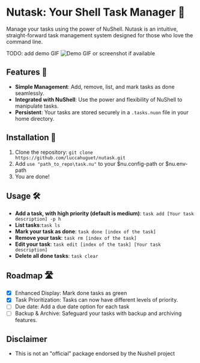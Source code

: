 # Nutask: Your Shell Task Manager 🌰

Manage your tasks using the power of NuShell. Nutask is an intuitive, straight-forward task management system designed for those who love the command line.

TODO: add demo GIF
![Demo GIF or screenshot if available](path-to-demo-image.gif)

## Features 🚀
- **Simple Management**: Add, remove, list, and mark tasks as done seamlessly.
- **Integrated with NuShell**: Use the power and flexibility of NuShell to manipulate tasks.
- **Persistent**: Your tasks are stored securely in a `.tasks.nuon` file in your home directory.

## Installation 💽
1. Clone the repository: `git clone https://github.com/luccahuguet/nutask.git`
2. Add `use "path_to_repo\task.nu"` to your $nu.config-path or $nu.env-path
3. You are done!

## Usage 🛠️
- **Add a task, with high priority (default is medium)**: `task add [Your task description] -p h`
- **List tasks**:`task ls`
- **Mark your task as done**: `task done [index of the task]`
- **Remove your task**: `task rm [index of the task]`
- **Edit your task**: `task edit [index of the task] [Your task description]`
- **Delete all done tasks**: `task clear`

## Roadmap 🛣️
- [x] Enhanced Display: Mark done tasks as green
- [x] Task Prioritization: Tasks can now have different levels of priority.
- [ ] Due date: Add a due date option for each task
- [ ] Backup & Archive: Safeguard your tasks with backup and archiving features.

## Disclaimer
- This is not an "official" package endorsed by the Nushell project
